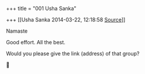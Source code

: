 +++
title = "001 Usha Sanka"

+++
[[Usha Sanka	2014-03-22, 12:18:58 [Source](https://groups.google.com/g/samskrita/c/I0PT2C3GvCA)]]



Namaste

Good effort. All the best.

Would you please give the link (address) of that group?



